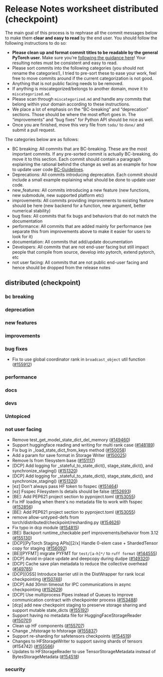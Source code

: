 
# Release Notes worksheet distributed (checkpoint)

The main goal of this process is to rephrase all the commit messages below to make them **clear and easy to read** by the end user. You should follow the following instructions to do so:

* **Please clean up and format commit titles to be readable by the general PyTorch user.** Make sure you're [following the guidance here](https://docs.google.com/document/d/14OmgGBr1w6gl1VO47GGGdwrIaUNr92DFhQbY_NEk8mQ/edit)! Your resulting notes must be consistent and easy to read.
* Please sort commits into the following categories (you should not rename the categories!), I tried to pre-sort these to ease your work, feel free to move commits around if the current categorization is not good.
* Anything that is not public facing needs to be removed.
* If anything is miscategorized/belongs to another domain, move it to `miscategorized.md`.
* Please scan through `miscategorized.md` and handle any commits that belong within your domain according to these instructions.
* We place a lot of emphasis on the “BC-breaking” and “deprecation” sections. Those should be where the most effort goes in. The “improvements” and “bug fixes” for Python API should be nice as well.
* Once you are finished, move this very file from `todo/` to `done/` and submit a pull request.

The categories below are as follows:

* BC breaking: All commits that are BC-breaking. These are the most important commits. If any pre-sorted commit is actually BC-breaking, do move it to this section. Each commit should contain a paragraph explaining the rational behind the change as well as an example for how to update user code [BC-Guidelines](https://docs.google.com/document/d/14OmgGBr1w6gl1VO47GGGdwrIaUNr92DFhQbY_NEk8mQ/edit#heading=h.a9htwgvvec1m).
* Deprecations: All commits introducing deprecation. Each commit should include a small example explaining what should be done to update user code.
* new_features: All commits introducing a new feature (new functions, new submodule, new supported platform etc)
* improvements: All commits providing improvements to existing feature should be here (new backend for a function, new argument, better numerical stability)
* bug fixes: All commits that fix bugs and behaviors that do not match the documentation
* performance: All commits that are added mainly for performance (we separate this from improvements above to make it easier for users to look for it)
* documentation: All commits that add/update documentation
* Developers: All commits that are not end-user facing but still impact people that compile from source, develop into pytorch, extend pytorch, etc
* not user facing: All commits that are not public end-user facing and hence should be dropped from the release notes

## distributed (checkpoint)
### bc breaking
### deprecation
### new features
### improvements
### bug fixes
- Fix to use global coordinator rank in `broadcast_object` util function ([#155912](https://github.com/pytorch/pytorch/pull/155912))
### performance
### docs
### devs
### Untopiced
### not user facing
- Remove test_get_model_state_dict_del_memory  ([#149460](https://github.com/pytorch/pytorch/pull/149460))
- Support huggingface reading and writing for multi rank case ([#148189](https://github.com/pytorch/pytorch/pull/148189))
- Fix bug in _load_state_dict_from_keys method ([#150058](https://github.com/pytorch/pytorch/pull/150058))
- Add a param for save format in Storage Writer ([#150025](https://github.com/pytorch/pytorch/pull/150025))
- Remove ls from filesystem base ([#151117](https://github.com/pytorch/pytorch/pull/151117))
- [DCP] Add logging for _stateful_to_state_dict(), stage_state_dict(), and synchronize_staging() ([#151320](https://github.com/pytorch/pytorch/pull/151320))
- [DCP] Add logging for _stateful_to_state_dict(), stage_state_dict(), and synchronize_staging() ([#151320](https://github.com/pytorch/pytorch/pull/151320))
- [ez] Don't always pass HF token to fsspec ([#151464](https://github.com/pytorch/pytorch/pull/151464))
- [ez] Fsspec Filesystem ls details should be false ([#152693](https://github.com/pytorch/pytorch/pull/152693))
- [BE]: Add PEP621 project section to pyproject.toml ([#153055](https://github.com/pytorch/pytorch/pull/153055))
- Fix HF loading when there's no metadata file to work with fsspec ([#152856](https://github.com/pytorch/pytorch/pull/152856))
- [BE]: Add PEP621 project section to pyproject.toml ([#153055](https://github.com/pytorch/pytorch/pull/153055))
- remove allow-untyped-defs from torch/distributed/checkpoint/resharding.py ([#154626](https://github.com/pytorch/pytorch/pull/154626))
- Fix typo in dcp module ([#154815](https://github.com/pytorch/pytorch/pull/154815))
- [BE]: Backport runtime_checkable perf improvements/behavior from 3.12 ([#155130](https://github.com/pytorch/pytorch/pull/155130))
- [DCP][PyTorch Staging APIs][2/x] Handle 0-elem case + ShardedTensor copy for staging ([#156092](https://github.com/pytorch/pytorch/pull/156092))
- [BE][PYFMT] migrate PYFMT for `test/[a-h]*/` to `ruff format` ([#144555](https://github.com/pytorch/pytorch/pull/144555))
- [DCP] Avoid in-place update and deepcopy during dudpe ([#149320](https://github.com/pytorch/pytorch/pull/149320))
- [DCP] Cache save plan metadata to reduce the collective overhead ([#149785](https://github.com/pytorch/pytorch/pull/149785))
- [DCP][OSS] Introduce barrier util in the DistWrapper for rank local checkpointing ([#150748](https://github.com/pytorch/pytorch/pull/150748))
- [DCP] Add 30min timeout for IPC communications in async checkpointing ([#152629](https://github.com/pytorch/pytorch/pull/152629))
- [DCP] Use multiprocess Pipes instead of Queues to improve communication contract with checkpointer process ([#153488](https://github.com/pytorch/pytorch/pull/153488))
- [dcp] add new checkpoint staging to preserve storage sharing and support mutable state_dicts ([#155192](https://github.com/pytorch/pytorch/pull/155192))
- Support having no metadata file for HuggingFaceStorageReader ([#150701](https://github.com/pytorch/pytorch/pull/150701))
- Clean up HF components ([#155707](https://github.com/pytorch/pytorch/pull/155707))
- Change _hfstorage to hfstorage ([#155837](https://github.com/pytorch/pytorch/pull/155837))
- Support re-sharding for safetensors checkpoints ([#154519](https://github.com/pytorch/pytorch/pull/154519))
- Changes to HFStorageWriter to support saving shards of tensors (#154742) ([#155566](https://github.com/pytorch/pytorch/pull/155566))
- Updates to HFStorageReader to use TensorStorageMetadata instead of BytesStorageMetadata ([#154518](https://github.com/pytorch/pytorch/pull/154518))
### security

